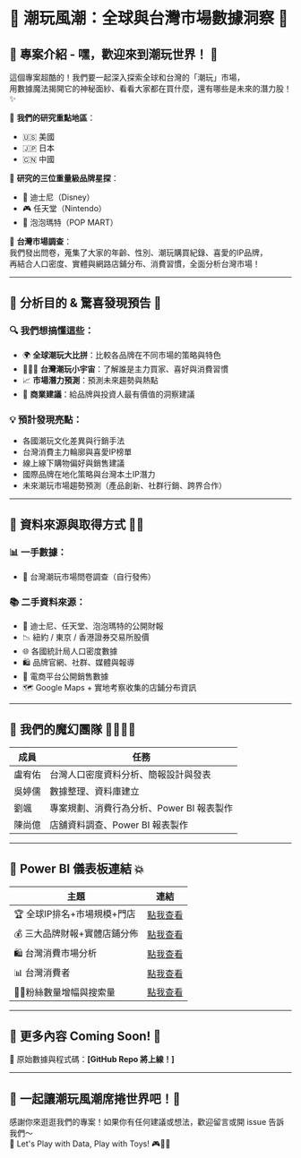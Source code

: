 # 🌈 潮玩風潮：全球與台灣市場數據洞察 🧸  

## 🌟 專案介紹 - 嘿，歡迎來到潮玩世界！ 🚀  

這個專案超酷的！我們要一起深入探索全球和台灣的「潮玩」市場，  
用數據魔法揭開它的神秘面紗、看看大家都在買什麼，還有哪些是未來的潛力股！✨  

🎯 **我們的研究重點地區**：
- 🇺🇸 美國  
- 🇯🇵 日本  
- 🇨🇳 中國  

🎯 **研究的三位重量級品牌星探**：
- 🏰 迪士尼（Disney）  
- 🎮 任天堂（Nintendo）  
- 🧸 泡泡瑪特（POP MART）  

🎯 **台灣市場調查**：  
我們發出問卷，蒐集了大家的年齡、性別、潮玩購買紀錄、喜愛的IP品牌，  
再結合人口密度、實體與網路店鋪分布、消費習慣，全面分析台灣市場！

---

## 🎯 分析目的 & 驚喜發現預告 🎁  

### 🔍 我們想搞懂這些：
- 🌍 **全球潮玩大比拼**：比較各品牌在不同市場的策略與特色
- 🧑‍🤝‍🧑 **台灣潮玩小宇宙**：了解誰是主力買家、喜好與消費習慣
- 📈 **市場潛力預測**：預測未來趨勢與熱點
- 💼 **商業建議**：給品牌與投資人最有價值的洞察建議

### 💡 預計發現亮點：
- 各國潮玩文化差異與行銷手法
- 台灣消費主力輪廓與喜愛IP榜單
- 線上線下購物偏好與銷售建議
- 國際品牌在地化策略與台灣本土IP潛力
- 未來潮玩市場趨勢預測（產品創新、社群行銷、跨界合作）

---

## 📂 資料來源與取得方式 🕵️‍♀️  

### 📊 一手數據：
- 📝 台灣潮玩市場問卷調查（自行發佈）

### 📚 二手資料來源：
- 📄 迪士尼、任天堂、泡泡瑪特的公開財報  
- 📉 紐約 / 東京 / 香港證券交易所股價  
- 🌐 各國統計局人口密度數據  
- 🛍️ 品牌官網、社群、媒體與報導  
- 🧾 電商平台公開銷售數據  
- 🗺️ Google Maps + 實地考察收集的店鋪分布資訊

---

## 👑 我們的魔幻團隊 🦸‍♀️🦸‍♂️  

| 成員 | 任務 |
|------|------|
| 盧宥佑 | 台灣人口密度資料分析、簡報設計與發表 |
| 吳婷儒 | 數據整理、資料庫建立 |
| 劉颯 | 專案規劃、消費行為分析、Power BI 報表製作 |
| 陳尚億 | 店舖資料調查、Power BI 報表製作  |
---


## 🔗 Power BI 儀表板連結 💥  

| 主題 | 連結 |
|------|------|
| 🏆 全球IP排名+市場規模+門店 | [點我查看](https://app.powerbi.com/view?r=eyJrIjoiOTMwYzJmNWMtNzhmYy00NWFiLTkwMjItMjVkZGQ4ZjBjNzZlIiwidCI6ImM3ODIzYzk2LWFmNDgtNGJlNC05YmUxLWFhN2I2MDEyMTk5NyIsImMiOjZ9) |
| 💰 三大品牌財報+實體店鋪分佈 | [點我查看](https://app.powerbi.com/view?r=eyJrIjoiYjhlNjUyOWYtZGM3Yi00YjcyLWIxNjktOWM1ZmJlMzg4OWI5IiwidCI6ImM3ODIzYzk2LWFmNDgtNGJlNC05YmUxLWFhN2I2MDEyMTk5NyIsImMiOjZ9) |
| 🛍️ 台灣消費市場分析 | [點我查看](https://app.powerbi.com/view?r=eyJrIjoiZGUzMzc2MTUtMzc0Yi00ZTM5LWJiMzItM2Q5MjAzMWRmZTNkIiwidCI6ImM3ODIzYzk2LWFmNDgtNGJlNC05YmUxLWFhN2I2MDEyMTk5NyIsImMiOjZ9) |
| 📊 台灣消費者 | [點我查看](https://app.powerbi.com/view?r=eyJrIjoiMmY5ZmU1NDctZDNjMi00NjgxLTg1NDQtODlkYTYxMmQxNjM5IiwidCI6ImM3ODIzYzk2LWFmNDgtNGJlNC05YmUxLWFhN2I2MDEyMTk5NyIsImMiOjZ9) |
| 🧚‍♀️粉絲數量增幅與搜索量 | [點我查看](https://app.powerbi.com/view?r=eyJrIjoiOWRiZGU0OTEtNzhhMC00OTM3LWE3NDktY2MxZGIyYTgwNTYzIiwidCI6ImM3ODIzYzk2LWFmNDgtNGJlNC05YmUxLWFhN2I2MDEyMTk5NyIsImMiOjZ9) |

---

## 📁 更多內容 Coming Soon! 🚧  

📂 原始數據與程式碼：**[GitHub Repo 將上線！]**

---

## 💬 一起讓潮玩風潮席捲世界吧！🥳  

感謝你來逛逛我們的專案！如果你有任何建議或想法，歡迎留言或開 issue 告訴我們～  
💖 Let's Play with Data, Play with Toys! 🎮🧸✨

